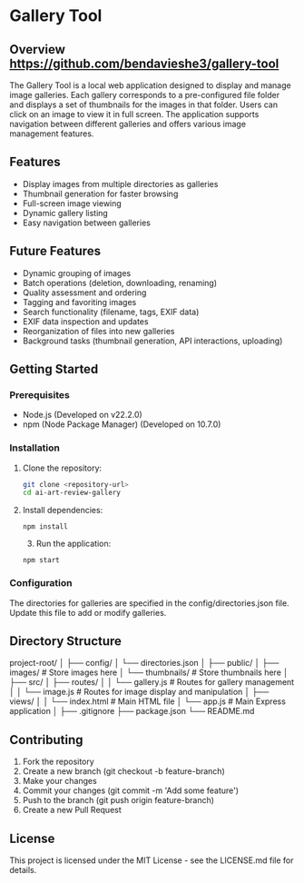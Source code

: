 # Gallery Tool

## Overview https://github.com/bendavieshe3/gallery-tool

The Gallery Tool is a local web application designed to display and manage image galleries. Each gallery corresponds to a pre-configured file folder and displays a set of thumbnails for the images in that folder. Users can click on an image to view it in full screen. The application supports navigation between different galleries and offers various image management features.

## Features

- Display images from multiple directories as galleries
- Thumbnail generation for faster browsing
- Full-screen image viewing
- Dynamic gallery listing
- Easy navigation between galleries

## Future Features

- Dynamic grouping of images
- Batch operations (deletion, downloading, renaming)
- Quality assessment and ordering
- Tagging and favoriting images
- Search functionality (filename, tags, EXIF data)
- EXIF data inspection and updates
- Reorganization of files into new galleries
- Background tasks (thumbnail generation, API interactions, uploading)

## Getting Started

### Prerequisites

- Node.js (Developed on v22.2.0)
- npm (Node Package Manager) (Developed on 10.7.0)

### Installation

1. Clone the repository:

   ```bash
   git clone <repository-url>
   cd ai-art-review-gallery
   ```

2. Install dependencies:

   ```
   npm install
   ```
      
   3. Run the application:

   ```
   npm start
   ```

### Configuration

The directories for galleries are specified in the config/directories.json file. Update this file to add or modify galleries.

## Directory Structure
project-root/
│
├── config/
│   └── directories.json
│
├── public/
│   ├── images/            # Store images here
│   └── thumbnails/        # Store thumbnails here
│
├── src/
│   ├── routes/
│   │   └── gallery.js     # Routes for gallery management
│   │   └── image.js       # Routes for image display and manipulation
│   ├── views/
│   │   └── index.html     # Main HTML file
│   └── app.js             # Main Express application
│
├── .gitignore
├── package.json
└── README.md

## Contributing

   1. Fork the repository
   2. Create a new branch (git checkout -b feature-branch)
   3. Make your changes
   4. Commit your changes (git commit -m 'Add some feature')
   5. Push to the branch (git push origin feature-branch)
   6. Create a new Pull Request

## License

This project is licensed under the MIT License - see the LICENSE.md file for details.
